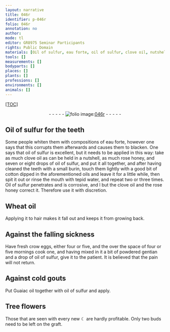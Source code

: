 ```yaml
---
layout: narrative
title: 046r
identifier: p-046r
folio: 046r
annotation: no
author:
mode: tl
editor: GR8975 Seminar Participants
rights: Public Domain
materials: [Oil of sulfur, eau forte, oil of sulfur, clove oil, nutshell, rose honey, cotton, Wheat oil, crow eggs, gentian, Guaiac oil]
tools: []
measurements: []
bodyparts: []
places: []
plants: []
professions: []
environments: []
animals: []
---
```


<p><a href="{{ site.baseurl }}/diplomatic/">[TOC]</a></p><div class="folio" align="center">- - - - - <a href="http://gallica.bnf.fr/ark:/12148/btv1b10500001g/f97.item" target="_blank"><img src="https://cu-mkp.github.io/2017-workshop-edition/assets/photo-icon.png" alt="folio image: " style="display:inline-block; margin-bottom:-3px;"/>046r</a> - - - - - </div>  
  

## <span class="m">Oil of sulfur</span> for the teeth

 
Some people whiten them with compositions of <span class="m">eau forte</span>, however one says that this corrupts them afterwards and causes them to blacken. One says that <span class="m">oil of sulfur</span> is excellent, but it needs to be applied in this way: take as much <span class="m">clove oil</span> as can be held in a <span class="m">nutshell</span>, as much <span class="m">rose honey</span>, and seven or eight drops of <span class="m">oil of sulfur</span>, and put it all together, and after having cleaned the teeth with a small burin, touch them lightly with a <span class="del">good</span> bit of <span class="m">cotton</span> dipped in the aforementioned oils and leave it for a little while, then spit it out or rinse the mouth with tepid water, and repeat two or three times. <span class="m">Oil of sulfur</span> penetrates and is corrosive, <span class="del">and l</span> but the <span class="m">clove oil</span> and the <span class="m">rose honey</span> correct it. Therefore use it with discretion.
 
 
  

## <span class="m">Wheat oil</span>

 
Applying it to hair makes it fall out and keeps it from growing back.
 
 
  

## Against the falling sickness

 
Have fresh <span class="m">crow eggs</span>, either four or five, and <span class="del">the</span> over the space of four or five mornings cook one, and having mixed in it a bit of powdered <span class="m">gentian</span> and a drop of <span class="m">oil of sulfur</span>, give it to the patient. It is believed that the pain will not return.
 
 
  

## Against cold gouts

 
Put <span class="m">Guaiac oil</span> together with <span class="m">oil of sulfur</span> and apply.
 
 
  

## Tree flowers

 
Those that are seen with every new ☾ are hardly profitable. Only two buds need to be left on the graft.
 

